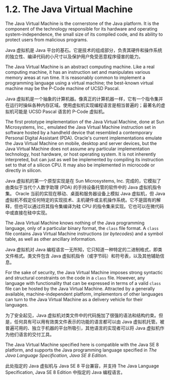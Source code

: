 # 1.2. The Java Virtual Machine

The Java Virtual Machine is the cornerstone of the Java platform. It is the component of the technology responsible for its hardware and operating system-independence, the small size of its compiled code, and its ability to protect users from malicious programs.

Java 虚拟机是 Java 平台的基石。它是技术的组成部分，负责其硬件和操作系统的独立性、编译代码的小尺寸以及保护用户免受恶意程序侵害的能力。‌

The Java Virtual Machine is an abstract computing machine. Like a real computing machine, it has an instruction set and manipulates various memory areas at run time. It is reasonably common to implement a programming language using a virtual machine; the best-known virtual machine may be the P-Code machine of UCSD Pascal.

Java 虚拟机是一个抽象的计算机器。像真正的计算机器一样，它有一个指令集并在运行时操纵各种内存区域。使用虚拟机实现编程语言是相当普遍的；最著名的虚拟机可能是 UCSD Pascal 语言的 P-Code 虚拟机。

The first prototype implementation of the Java Virtual Machine, done at Sun Microsystems, Inc., emulated the Java Virtual Machine instruction set in software hosted by a handheld device that resembled a contemporary Personal Digital Assistant \(PDA\). Oracle's current implementations emulate the Java Virtual Machine on mobile, desktop and server devices, but the Java Virtual Machine does not assume any particular implementation technology, host hardware, or host operating system. It is not inherently interpreted, but can just as well be implemented by compiling its instruction set to that of a silicon CPU. It may also be implemented in microcode or directly in silicon.

Java 虚拟机的第一个原型实现是在 Sun Microsystems, Inc. 完成的，它模拟了由类似于当代个人数字助理 \(PDA\) 的手持设备托管的软件中的 Java 虚拟机指令集。 Oracle 当前的实现在移动、桌面和服务器设备上模拟 Java 虚拟机，但 Java 虚拟机不假定任何特定的实现技术、主机硬件或主机操作系统。它不是固有的解释，但也可以通过将其指令集编译为硅 CPU 的指令集来实现。它也可以在微代码中或直接在硅中实现。

The Java Virtual Machine knows nothing of the Java programming language, only of a particular binary format, the `class` file format. A `class` file contains Java Virtual Machine instructions \(or _bytecodes_\) and a symbol table, as well as other ancillary information.

Java 虚拟机对 Java 编程语言一无所知，它只知道一种特定的二进制格式，即类文件格式。类文件包含 Java 虚拟机指令（或字节码）和符号表，以及其他辅助信息。

For the sake of security, the Java Virtual Machine imposes strong syntactic and structural constraints on the code in a `class` file. However, any language with functionality that can be expressed in terms of a valid `class` file can be hosted by the Java Virtual Machine. Attracted by a generally available, machine-independent platform, implementors of other languages can turn to the Java Virtual Machine as a delivery vehicle for their languages.

为了安全起见，Java 虚拟机对类文件中的代码施加了很强的语法和结构约束。但是，任何具有可以用有效类文件表示的功能的语言都可以由 Java 虚拟机托管。被普遍可用的、独立于机器的平台所吸引，其他语言的实现者可以将 Java 虚拟机作为他们语言的交付工具。

The Java Virtual Machine specified here is compatible with the Java SE 8 platform, and supports the Java programming language specified in _The Java Language Specification, Java SE 8 Edition_.

此处指定的 Java 虚拟机与 Java SE 8 平台兼容，并支持 The Java Language Specification, Java SE 8 Edition 中指定的 Java 编程语言。  


